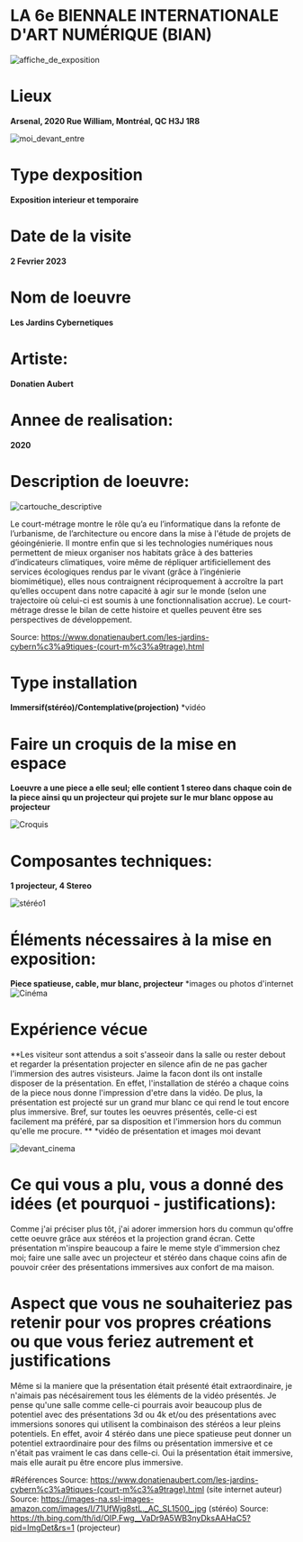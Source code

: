 # LA 6e BIENNALE INTERNATIONALE D'ART NUMÉRIQUE (BIAN)

![affiche_de_exposition](Photos/affiche_de_exposition.jpeg)

# Lieux
**Arsenal, 2020 Rue William, Montréal, QC H3J 1R8**

![moi_devant_entre](Photos/moi_devant_entre.jpeg)

# Type dexposition
**Exposition interieur et temporaire**

# Date de la visite
**2 Fevrier 2023**

# Nom de loeuvre
**Les Jardins Cybernetiques**

# Artiste:
**Donatien Aubert**

# Annee de realisation:
**2020**

# Description de loeuvre:

![cartouche_descriptive](Photos/cartouche_descriptive.jpeg)


Le court-métrage montre le rôle qu’a eu l’informatique dans la refonte de l’urbanisme, de l’architecture ou encore dans la mise à l'étude de projets de géoingénierie. Il montre enfin que si les technologies numériques nous permettent de mieux organiser nos habitats grâce à des batteries d’indicateurs climatiques, voire même de répliquer artificiellement des services écologiques rendus par le vivant (grâce à l’ingénierie biomimétique), elles nous contraignent réciproquement à accroître la part qu’elles occupent dans notre capacité à agir sur le monde (selon une trajectoire où celui-ci est soumis à une fonctionnalisation accrue). Le court-métrage dresse le bilan de cette histoire et quelles peuvent être ses perspectives de développement.

Source: https://www.donatienaubert.com/les-jardins-cybern%c3%a9tiques-(court-m%c3%a9trage).html


# Type installation
**Immersif(stéréo)/Contemplative(projection)**
*vidéo

# Faire un croquis de la mise en espace
**Loeuvre a une piece a elle seul; elle contient 1 stereo dans chaque coin de la piece ainsi qu un projecteur qui projete sur le mur blanc oppose au projecteur**

![Croquis](Croquis/Croquis.png)



# Composantes techniques:
**1 projecteur, 4 Stereo**

![stéréo1](Photos/stéréo1.jpeg)


# Éléments nécessaires à la mise en exposition: 
**Piece spatieuse, cable, mur blanc, projecteur**
*images ou photos d'internet
![Cinéma](Photos/Cinéma.jpeg)

# Expérience vécue

 **Les visiteur sont attendus a soit s'asseoir dans la salle ou rester debout et regarder la présentation projecter en silence afin de ne pas gacher l'immersion des autres visisteurs. Jaime la facon dont ils ont installe disposer de la présentation. En effet, l'installation de stéréo a chaque coins de la piece nous donne l'impression d'etre dans la vidéo. De plus, la présentation est projecté sur un grand mur blanc ce qui rend le tout encore plus immersive. Bref, sur toutes les oeuvres présentés, celle-ci est facilement ma préféré, par sa disposition et l'immersion hors du commun qu'elle me procure. **
  *vidéo de présentation et images moi devant
  
  ![devant_cinema](Photos/devant_cinema.jpeg)

 
 # Ce qui vous a plu, vous a donné des idées (et pourquoi - justifications):
Comme j'ai préciser plus tôt, j'ai adorer immersion hors du commun qu'offre cette oeuvre grâce aux stéréos et la projection grand écran. Cette présentation m'inspire beaucoup a faire le meme style d'immersion chez moi; faire une salle avec un projecteur et stéréo dans chaque coins afin de pouvoir créer des présentations immersives aux confort de ma maison. 

# Aspect que vous ne souhaiteriez pas retenir pour vos propres créations ou que vous feriez autrement et justifications
Même si la maniere que la présentation était présenté était extraordinaire, je n'aimais pas nécésairement tous les éléments de la vidéo présentés. Je pense qu'une salle comme celle-ci pourrais avoir beaucoup plus de potentiel avec des présentations 3d ou 4k et/ou des présentations avec immersions sonores qui utilisent la combinaison des stéréos a leur pleins potentiels. En effet, avoir 4 stéréo dans une piece spatieuse peut donner un potentiel extraordinaire pour des films ou présentation immersive et ce n'était pas vraiment le cas dans celle-ci. Oui la présentation était immersive, mais elle aurait pu être encore plus immersive.

#Références
Source: https://www.donatienaubert.com/les-jardins-cybern%c3%a9tiques-(court-m%c3%a9trage).html (site internet auteur)
Source: https://images-na.ssl-images-amazon.com/images/I/71UfWjg8stL._AC_SL1500_.jpg (stéréo)
Source: https://th.bing.com/th/id/OIP.Fwg__VaDr9A5WB3nyDksAAHaC5?pid=ImgDet&rs=1 (projecteur)
